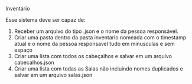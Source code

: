 Inventário

Esse sistema deve ser capaz de:

1. Receber um arquivo do tipo .json e o nome da pessoa responsável.
2. Criar uma pasta dentro da pasta inventario nomeada com o timestamp atual e o nome da pessoa responsavel tudo em minusculas e sem espaço
3. Criar uma lista com todos os cabeçalhos e salvar em um arquivo cabecalhos.json
4. Criar uma lista com todas as Salas não incluindo nomes duplicados e salvar em um arquivo salas.json